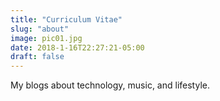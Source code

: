 ```yaml
---
title: "Curriculum Vitae"
slug: "about"
image: pic01.jpg
date: 2018-1-16T22:27:21-05:00
draft: false
---
```


My blogs about technology, music, and lifestyle.